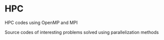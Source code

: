 # HPC
HPC codes using OpenMP and MPI

Source codes of interesting problems solved using parallelization methods
